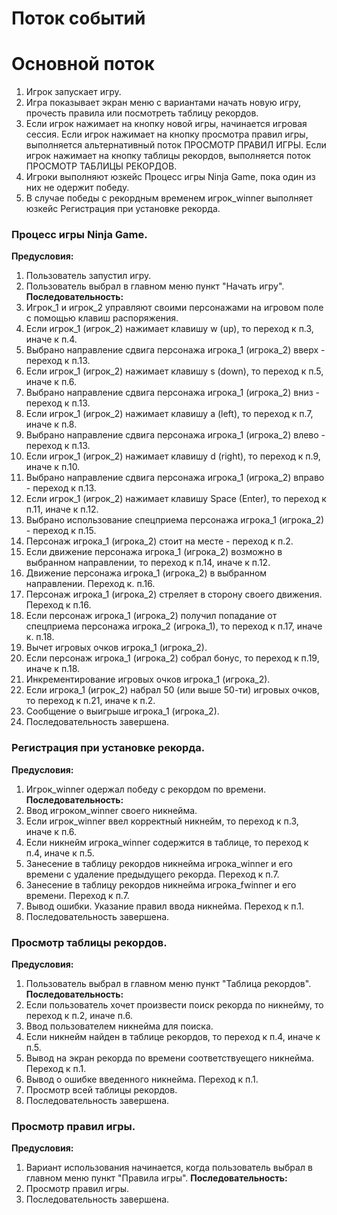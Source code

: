 # Поток событий

# Основной поток
1. Игрок запускает игру.
2. Игра показывает экран меню с вариантами начать новую игру, прочесть правила или посмотреть таблицу рекордов.
3. Если игрок нажимает на кнопку новой игры, начинается игровая сессия. Если игрок нажимает на кнопку просмотра правил игры, выполняется альтернативный поток ПРОСМОТР ПРАВИЛ ИГРЫ. Если игрок нажимает на кнопку таблицы рекордов, выполняется поток ПРОСМОТР ТАБЛИЦЫ РЕКОРДОВ.
4. Игроки выполняют юзкейс Процесс игры Ninja Game, пока один из них не одержит победу.
5. В случае победы с рекордным временем игрок_winner выполняет юзкейс Регистрация при установке рекорда. 

### Процесс игры Ninja Game.
**Предусловия:**
1. Пользователь запустил игру.
2. Пользователь выбрал в главном меню пункт "Начать игру".
**Последовательность:**
1. Игрок_1 и игрок_2 управляют своими персонажами на игровом поле с помощью клавиш распоряжения.
2. Если игрок_1 (игрок_2) нажимает клавишу w (up), то переход к п.3, иначе к п.4.
3. Выбрано направление сдвига персонажа игрока_1 (игрока_2) вверх - переход к п.13.
4. Если игрок_1 (игрок_2) нажимает клавишу s (down), то переход к п.5, иначе к п.6.
5. Выбрано направление сдвига персонажа игрока_1 (игрока_2) вниз - переход к п.13.
6. Если игрок_1 (игрок_2) нажимает клавишу a (left), то переход к п.7, иначе к п.8.
7. Выбрано направление сдвига персонажа игрока_1 (игрока_2) влево - переход к п.13.
8. Если игрок_1 (игрок_2) нажимает клавишу d (right), то переход к п.9, иначе к п.10.
9. Выбрано направление сдвига персонажа игрока_1 (игрока_2) вправо - переход к п.13.
10. Если игрок_1 (игрок_2) нажимает клавишу Space (Enter), то переход к п.11, иначе к п.12.
11. Выбрано использование спецприема персонажа игрока_1 (игрока_2) - переход к п.15.
12. Персонаж игрока_1 (игрока_2) стоит на месте - переход к п.2.
13. Если движение персонажа игрока_1 (игрока_2) возможно в выбранном направлении, 
    то переход к п.14, иначе к п.12.
14. Движение персонажа игрока_1 (игрока_2) в выбранном направлении. Переход к. п.16.  
15. Персонаж игрока_1 (игрока_2) стреляет в сторону своего движения. Переход к п.16.
16. Если персонаж игрока_1 (игрока_2) получил попадание от спецприема персонажа игрока_2 (игрока_1), 
    то переход к п.17, иначе к. п.18.
17. Вычет игровых очков игрока_1 (игрока_2).
18. Если персонаж игрока_1 (игрока_2) собрал бонус, то переход к п.19, иначе к п.18.
19. Инкрементирование игровых очков игрока_1 (игрока_2).
20. Если игрока_1 (игрок_2) набрал 50 (или выше 50-ти) игровых очков, то переход к п.21, иначе к п.2.
21. Сообщение о выигрыше игрока_1 (игрока_2).
22. Последовательность завершена.

### Регистрация при установке рекорда.
**Предусловия:**
1. Игрок_winner одержал победу с рекордом по времени.
**Последовательность:**
1. Ввод игроком_winner своего никнейма.
2. Если игрок_winner ввел корректный никнейм, то переход к п.3, иначе к п.6.
3. Если никнейм игрока_winner содержится в таблице, то переход к п.4, иначе к п.5.
4. Занесение в таблицу рекордов никнейма игрока_winner и его времени
   с удаление предыдущего рекорда. Переход к п.7.
5. Занесение в таблицу рекордов никнейма игрока_fwinner и его времени. Переход к п.7.
6. Вывод ошибки. Указание правил ввода никнейма. Переход к п.1.
7. Последовательность завершена.

### Просмотр таблицы рекордов.
**Предусловия:**
1. Пользователь выбрал в главном меню пункт "Таблица рекордов".
**Последовательность:**
1. Если пользователь хочет произвести поиск рекорда по никнейму, то переход к п.2, иначе п.6.
2. Ввод пользователем никнейма для поиска.
3. Если никнейм найден в таблице рекордов, то переход к п.4, иначе к п.5.
4. Вывод на экран рекорда по времени соответствуещего никнейма. Переход к п.1.
5. Вывод о ошибке введенного никнейма. Переход к п.1.
6. Просмотр всей таблицы рекордов.
7. Последовательность завершена.

### Просмотр правил игры.
**Предусловия:**
1. Вариант использования начинается, когда пользователь выбрал в главном меню пункт "Правила игры".
**Последовательность:**
1. Просмотр правил игры.
2. Последовательность завершена.
